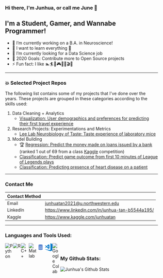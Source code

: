 ### Hi there, I'm Junhua, or call me June 👋

## I'm a Student, Gamer, and Wannabe Programmer!
- 🔬 I’m currently working on a B.A. in Neuroscience!
- 🌱 I want to learn everything 🤣
- 👯 I’m currently looking for a Data Science job
- 🥅 2020 Goals: Contribute more to Open Source projects
- ⚡ Fun fact: I like 🏊🏄🎿🎮🎸🎤🎬📖

---

### 💥 Selected Project Repos

The following list contains some of my projects that I've done over the years. These projects are grouped in these categories according to the skills used:

1. Data Cleaning + Analytics
    - [Visualization: User demographics and preferences for predicting their first travel experience](https://github.com/mataiscat/STAT301-1-final-project/tree/master/EDA)
2. Research Projects: Experimentations and Metrics
    - [Lee Lab Neurobiology of Taste: Taste experience of laboratory mice](https://github.com/mataiscat/lee-lab-taste)
3. Model Building
    - 🏆 [Regression: Predict the money made on loans issued by a bank](https://github.com/mataiscat/STAT301-3-regression) (ranked 1 out of 69 from a class [Kaggle](https://www.kaggle.com/c/nustat3013reg) competition)
    - [Classification: Predict game outcome from first 10 minutes of League of Legends plays](https://github.com/mataiscat/STAT301-3-final-project)
    - [Classification: Predicting presence of heart disease on a patient](https://github.com/mataiscat/STAT301-2-final-project)

---

### Contact Me

| Contact Method |  |
| --- | --- |
| Email | junhuatan2021@u.northwestern.edu |
| LinkedIn | https://www.linkedin.com/in/junhua-tan-b5544a195/ |
| Kaggle | https://www.kaggle.com/junhuatan |

---

### Languages and Tools Used:

<img align="left" alt="Python" width="26px" src="https://cdn3.iconfinder.com/data/icons/logos-and-brands-adobe/512/267_Python-512.png" />
<img align="left" alt="R" width="26px" src="https://www.r-project.org/logo/Rlogo.svg" />
<img align="left" alt="C++" width="26px" src="https://user-images.githubusercontent.com/42747200/46140125-da084900-c26d-11e8-8ea7-c45ae6306309.png" />
<img align="left" alt="Matlab" width="26px" src="https://upload.wikimedia.org/wikipedia/commons/2/21/Matlab_Logo.png" />
<img align="left" alt="SQL" width="26px" src="https://raw.githubusercontent.com/github/explore/80688e429a7d4ef2fca1e82350fe8e3517d3494d/topics/sql/sql.png" />
<img align="left" alt="Visual Studio Code" width="26px" src="https://raw.githubusercontent.com/github/explore/80688e429a7d4ef2fca1e82350fe8e3517d3494d/topics/visual-studio-code/visual-studio-code.png" />
<img align="left" alt="Google Colab" width="26px" src="https://colab.research.google.com/img/colab_favicon_256px.png" />

<br />

### My Github Stats:

<img align="left" alt="Junhua's Github Stats" src="https://github-readme-stats.vercel.app/api?username=mataiscat&show_icons=true&hide_border=true" />
